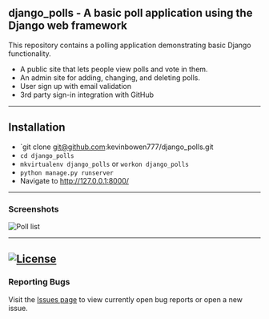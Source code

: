 ## django_polls - A basic poll application using the Django web framework

This repository contains a polling application demonstrating basic Django
functionality.

 - A public site that lets people view polls and vote in them.
 - An admin site for adding, changing, and deleting polls.
 - User sign up with email validation
 - 3rd party sign-in integration with GitHub

---
## Installation

 - `git clone git@github.com:kevinbowen777/django_polls.git
 - `cd django_polls`
 - `mkvirtualenv django_polls` or `workon django_polls`
 - `python manage.py runserver`
 - Navigate to http://127.0.0.1:8000/

---
### Screenshots
![Poll list](https://github.com/kevinbowen777/django_polls/blob/master/images/poll_list.png)



---
[![License](https://img.shields.io/badge/license-MIT-green)](https://github.com/kevinbowen777/django_polls/blob/master/LICENSE)
---
### Reporting Bugs

   Visit the [Issues page](https://github.com/kevinbowen777/django_polls/issues)
      to view currently open bug reports or open a new issue.
